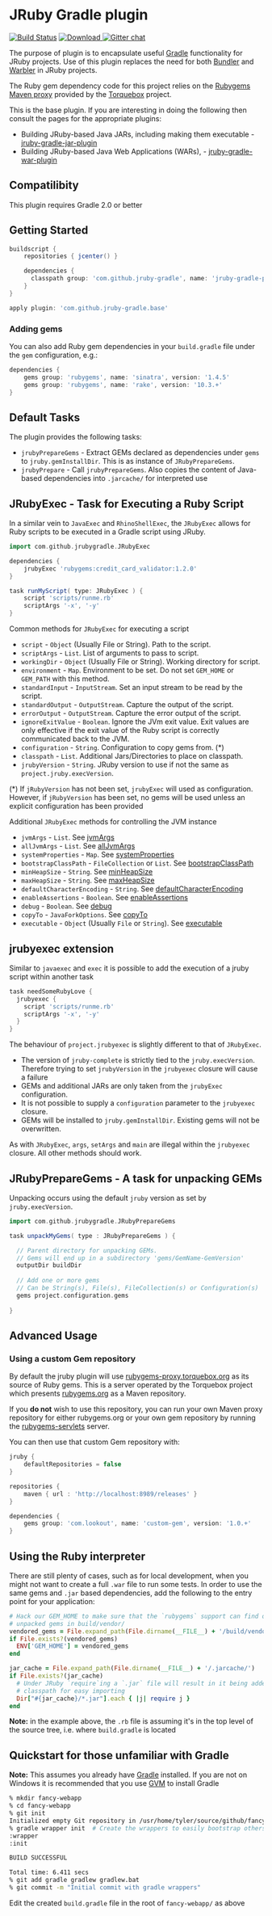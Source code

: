# JRuby Gradle plugin

[![Build Status](https://buildhive.cloudbees.com/job/jruby-gradle/job/jruby-gradle-plugin/badge/icon)](https://buildhive.cloudbees.com/job/jruby-gradle/job/jruby-gradle-plugin/) [ ![Download](https://api.bintray.com/packages/jruby-gradle/plugins/jruby-gradle-plugin/images/download.png) ](https://bintray.com/jruby-gradle/plugins/jruby-gradle-plugin/_latestVersion) [![Gitter chat](https://badges.gitter.im/jruby-gradle/jruby-gradle-plugin.png)](https://gitter.im/jruby-gradle/jruby-gradle-plugin)

The purpose of plugin is to encapsulate useful [Gradle](http://www.gradle.org/)
functionality for JRuby projects. Use of this plugin replaces the need for both
[Bundler](http://bundler.io/) and [Warbler](https://github.com/jruby/warbler)
in JRuby projects.


The Ruby gem dependency code for this project relies on the [Rubygems Maven
proxy](http://rubygems-proxy.torquebox.org/) provided by the
[Torquebox](http://torquebox.org) project.

This is the base plugin. If you are interesting in doing the following then consult the pages for the appropriate
plugins:

* Building JRuby-based Java JARs, including making them executable - 
[jruby-gradle-jar-plugin](http://github.com/jruby-gradle/jruby-gradle-jar-plugin)
* Building JRuby-based Java Web Applications (WARs),  - 
[jruby-gradle-war-plugin](http://github.com/jruby-gradle/jruby-gradle-war-plugin)


## Compatilibity

This plugin requires Gradle 2.0 or better

## Getting Started

```groovy
buildscript {
    repositories { jcenter() }

    dependencies {
      classpath group: 'com.github.jruby-gradle', name: 'jruby-gradle-plugin', version: '0.1.2'
    }
}

apply plugin: 'com.github.jruby-gradle.base'
```

### Adding gems

You can also add Ruby gem dependencies in your `build.gradle` file under the
`gem` configuration, e.g.:

```groovy
dependencies {
    gems group: 'rubygems', name: 'sinatra', version: '1.4.5'
    gems group: 'rubygems', name: 'rake', version: '10.3.+'
}
```

## Default Tasks

The plugin provides the following tasks:

 * `jrubyPrepareGems` - Extract GEMs declared as dependencies under `gems` to `jruby.gemInstallDir`. This is as instance
 of `JRubyPrepareGems`.
 * `jrubyPrepare` - Call `jrubyPrepareGems`. Also copies the
   content of Java-based dependencies into `.jarcache/` for interpreted use

## JRubyExec - Task for Executing a Ruby Script 

In a similar vein to ```JavaExec``` and ```RhinoShellExec```, the ```JRubyExec``` allows for Ruby scripts to be executed
in a Gradle script using JRuby.

```groovy
import com.github.jrubygradle.JRubyExec

dependencies {
    jrubyExec 'rubygems:credit_card_validator:1.2.0'
}

task runMyScript( type: JRubyExec ) {
    script 'scripts/runme.rb'
    scriptArgs '-x', '-y'
}
```

Common methods for ```JRubyExec``` for executing a script

* ```script``` - ```Object``` (Usually File or String). Path to the script.
* ```scriptArgs``` - ```List```.  List of arguments to pass to script.
* ```workingDir``` - ```Object``` (Usually File or String).  Working directory for script.
* ```environment``` - ```Map```.  Environment to be set. Do not set ```GEM_HOME``` or ```GEM_PATH``` with this method.
* ```standardInput``` - ```InputStream```.  Set an input stream to be read by the script.
* ```standardOutput``` - ```OutputStream```.  Capture the output of the script.
* ```errorOutput``` - ```OutputStream```.  Capture the error output of the script.
* ```ignoreExitValue``` - ```Boolean```.  Ignore the JVm exit value. Exit values are only effective if the exit value of the Ruby script is correctly communicated back to the JVM.
* ```configuration``` - ```String```.  Configuration to copy gems from. (*) 
* ```classpath``` - ```List```.  Additional Jars/Directories to place on classpath.
* ```jrubyVersion``` - ```String```.  JRuby version to use if not the same as ```project.jruby.execVersion```. 

(*) If ```jRubyVersion``` has not been set, ```jrubyExec``` will used as
configuration. However, if ```jRubyVersion``` has been set, no gems will be used unless an explicit configuration has been provided

Additional ```JRubyExec``` methods for controlling the JVM instance

* ```jvmArgs``` - ```List```. See [jvmArgs](http://www.gradle.org/docs/current/dsl/org.gradle.api.tasks.JavaExec.html#org.gradle.api.tasks.JavaExec:jvmArgs)
* ```allJvmArgs``` - ```List```. See [allJvmArgs](http://www.gradle.org/docs/current/dsl/org.gradle.api.tasks.JavaExec.html#org.gradle.api.tasks.JavaExec:allJvmArgs)
* ```systemProperties``` - ```Map```. See [systemProperties](http://www.gradle.org/docs/current/dsl/org.gradle.api.tasks.JavaExec.html#org.gradle.api.tasks.JavaExec:systemProperties)
* ```bootstrapClassPath``` - ```FileCollection``` or ```List```. See [bootstrapClassPath](http://www.gradle.org/docs/current/dsl/org.gradle.api.tasks.JavaExec.html#org.gradle.api.tasks.JavaExec:bootstrapClasspath)
* ```minHeapSize``` - ```String```. See [minHeapSize](http://www.gradle.org/docs/current/dsl/org.gradle.api.tasks.JavaExec.html)
* ```maxHeapSize``` - ```String```. See [maxHeapSize](http://www.gradle.org/docs/current/dsl/org.gradle.api.tasks.JavaExec.html#org.gradle.api.tasks.JavaExec:maxHeapSize)
* ```defaultCharacterEncoding``` - ```String```. See [defaultCharacterEncoding](http://www.gradle.org/docs/current/dsl/org.gradle.api.tasks.JavaExec.html)
* ```enableAssertions``` - ```Boolean```. See [enableAssertions](http://www.gradle.org/docs/current/dsl/org.gradle.api.tasks.JavaExec.html#org.gradle.api.tasks.JavaExec:enableAssertions)
* ```debug``` - ```Boolean```. See [debug](http://www.gradle.org/docs/current/dsl/org.gradle.api.tasks.JavaExec.html#org.gradle.api.tasks.JavaExec:debug)
* ```copyTo``` - ```JavaForkOptions```. See [copyTo](http://www.gradle.org/docs/current/dsl/org.gradle.api.tasks.JavaExec.html)
* ```executable``` - ```Object``` (Usually ```File``` or ```String```). See [executable](http://www.gradle.org/docs/current/dsl/org.gradle.api.tasks.JavaExec.html#org.gradle.api.tasks.JavaExec:executable)

## jrubyexec extension

Similar to ```javaexec``` and ```exec``` it is possible to add the execution of a jruby script within another task

```groovy
task needSomeRubyLove {
  jrubyexec {
    script 'scripts/runme.rb'
    scriptArgs '-x', '-y'  
  }
}
```

The behaviour of `project.jrubyexec` is slightly different to that of `JRubyExec`.

* The version of `jruby-complete` is strictly tied to the `jruby.execVersion`. Therefore trying to set `jrubyVersion`
in the ```jrubyexec``` closure will cause a failure
* GEMs and additional JARs are only taken from the `jrubyExec` configuration. 
* It is not possible to supply a `configuration` parameter to the `jrubyexec` closure.
* GEMs will be installed to `jruby.gemInstallDir`. Existing gems will not be overwritten.

As with `JRubyExec`, `args`, `setArgs` and `main` are illegal within the `jrubyexec` closure.
All other methods should work.

## JRubyPrepareGems - A task for unpacking GEMs

Unpacking occurs using the default `jruby` version as set by `jruby.execVersion`.

```groovy
import com.github.jrubygradle.JRubyPrepareGems

task unpackMyGems( type : JRubyPrepareGems ) {

  // Parent directory for unpacking GEMs.
  // Gems will end up in a subdirectory 'gems/GemName-GemVersion'
  outputDir buildDir
  
  // Add one or more gems
  // Can be String(s), File(s), FileCollection(s) or Configuration(s)
  gems project.configuration.gems
  
}
```


## Advanced Usage

### Using a custom Gem repository

By default the jruby plugin will use
[rubygems-proxy.torquebox.org](http://rubygems-proxy.torquebox.org) as its
source of Ruby gems. This is a server operated by the Torquebox project which
presents [rubygems.org](https://rubygems.org) as a Maven repository.

If you **do not** wish to use this repository, you can run your own Maven
proxy repository for either rubygems.org or your own gem repository by
running the [rubygems-servlets](https://github.com/torquebox/rubygems-servlets)
server.

You can then use that custom Gem repository with:

```groovy
jruby {
    defaultRepositories = false
}

repositories {
    maven { url : 'http://localhost:8989/releases' }
}

dependencies {
    gems group: 'com.lookout', name: 'custom-gem', version: '1.0.+'
}
```

## Using the Ruby interpreter

There are still plenty of cases, such as for local development, when you might
not want to create a full `.war` file to run some tests. In order to use the
same gems and `.jar` based dependencies, add the following to the entry point
for your application:

```ruby
# Hack our GEM_HOME to make sure that the `rubygems` support can find our
# unpacked gems in build/vendor/
vendored_gems = File.expand_path(File.dirname(__FILE__) + '/build/vendor')
if File.exists?(vendored_gems)
  ENV['GEM_HOME'] = vendored_gems
end

jar_cache = File.expand_path(File.dirname(__FILE__) + '/.jarcache/')
if File.exists?(jar_cache)
  # Under JRuby `require`ing a `.jar` file will result in it being added to the
  # classpath for easy importing
  Dir["#{jar_cache}/*.jar"].each { |j| require j }
end
```

**Note:** in the example above, the `.rb` file is assuming it's in the top
level of the source tree, i.e. where `build.gradle` is located


## Quickstart for those unfamiliar with Gradle

**Note:** This assumes you already have [Gradle](http://gradle.org) installed. If you are not on Windows it is recommended
that you use [GVM](http://gvmtool.net) to install Gradle

```bash
% mkdir fancy-webapp
% cd fancy-webapp
% git init
Initialized empty Git repository in /usr/home/tyler/source/github/fancy-webapp/.git/
% gradle wrapper init  # Create the wrappers to easily bootstrap others
:wrapper
:init 

BUILD SUCCESSFUL

Total time: 6.411 secs
% git add gradle gradlew gradlew.bat
% git commit -m "Initial commit with gradle wrappers"
```

Edit the created `build.gradle` file in the root of `fancy-webapp/` as above

